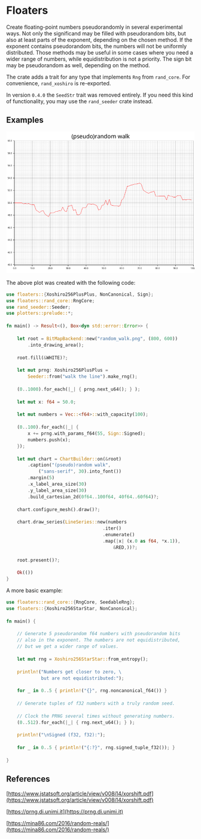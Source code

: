# Floaters

Create floating-point numbers pseudorandomly in several experimental ways.
Not only the significand may be filled with pseudorandom bits, but also
at least parts of the exponent, depending on the chosen method. If
the exponent contains pseudorandom bits, the numbers will not be
uniformly distributed. 
Those methods may be useful in some cases where you need a wider range
of numbers, while equidistribution is not a priority.
The sign bit may be pseudorandom as well, depending on the method.

The crate adds a trait for any type that implements `Rng` from `rand_core`.
For convenience, `rand_xoshiro` is re-exported.

In version `0.4.0` the `SeedStr` trait was removed entirely. If you need
this kind of functionality, you may use the `rand_seeder` crate instead.

## Examples

![plot](https://github.com/elkasztano/floaters/blob/main/prng_walk.png?raw=true)

The above plot was created with the following code:


```rust
use floaters::{Xoshiro256PlusPlus, NonCanonical, Sign};
use floaters::rand_core::RngCore;
use rand_seeder::Seeder;
use plotters::prelude::*;

fn main() -> Result<(), Box<dyn std::error::Error>> {

    let root = BitMapBackend::new("random_walk.png", (800, 600))
        .into_drawing_area();
    
    root.fill(&WHITE)?;

    let mut prng: Xoshiro256PlusPlus =
        Seeder::from("walk the line").make_rng();

    (0..1000).for_each(|_| { prng.next_u64(); } );

    let mut x: f64 = 50.0;

    let mut numbers = Vec::<f64>::with_capacity(100);

    (0..100).for_each(|_| {
        x += prng.with_params_f64(55, Sign::Signed);
        numbers.push(x);
    });

    let mut chart = ChartBuilder::on(&root)
        .caption("(pseudo)random walk",
            ("sans-serif", 30).into_font())
        .margin(5)
        .x_label_area_size(30)
        .y_label_area_size(30)
        .build_cartesian_2d(0f64..100f64, 40f64..60f64)?;

    chart.configure_mesh().draw()?;

    chart.draw_series(LineSeries::new(numbers
                                    .iter()
                                    .enumerate()
                                    .map(|x| (x.0 as f64, *x.1)),
                                        &RED,))?;

    root.present()?;

    Ok(())
}
```

A more basic example:

```rust
use floaters::rand_core::{RngCore, SeedableRng};
use floaters::{Xoshiro256StarStar, NonCanonical};

fn main() {

    // Generate 5 pseudorandom f64 numbers with pseudorandom bits
    // also in the exponent. The numbers are not equidistributed,
    // but we get a wider range of values.
    
    let mut rng = Xoshiro256StarStar::from_entropy();
    
    println!("Numbers get closer to zero, \
             but are not equidistributed:");
    
    for _ in 0..5 { println!("{}", rng.noncanonical_f64()) }

    // Generate tuples of f32 numbers with a truly random seed.
    
    // Clock the PRNG several times without generating numbers.
    (0..512).for_each(|_| { rng.next_u64(); } );
    
    println!("\nSigned (f32, f32):");
    
    for _ in 0..5 { println!("{:?}", rng.signed_tuple_f32()); }

}
```




## References

[https://www.jstatsoft.org/article/view/v008i14/xorshift.pdf](https://www.jstatsoft.org/article/view/v008i14/xorshift.pdf)

[https://prng.di.unimi.it](https://prng.di.unimi.it)

[https://mina86.com/2016/random-reals/](https://mina86.com/2016/random-reals/)
